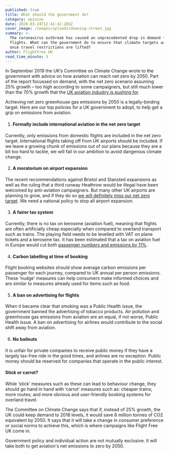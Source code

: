 ```yaml
---
published: true
title: What should the government do?
category: opinion
date: 2020-03-24T12:41:42.265Z
cover_image: /images/uploads/downing-street.jpg
summary: >-
  The coronavirus outbreak has caused an unprecedented drop in demand for
  flights. What can the government do to ensure that climate targets are met
  once travel restrictions are lifted?
author: FlightFree UK
read_time_minute: 3
---
```

In September 2019 the UK’s Committee on Climate Change wrote to the government with advice on how aviation can reach net zero by 2050. Part of the report focussed on demand, with the net zero scenario assuming 25% growth – too high according to some campaigners, but still much lower than the 70% growth that the [UK aviation industry is pushing for](https://www.sustainableaviation.co.uk/news/uk-aviation-commits-to-net-zero-carbon-emissions-by-2050/).

Achieving net zero greenhouse gas emissions by 2050 is a legally-binding target. Here are our top policies for a UK government to adopt, to help get a grip on emissions from aviation.

1. #### Formally include international aviation in the net zero target

Currently, only emissions from domestic flights are included in the net zero target. International flights taking off from UK airports should be included. If we leave a growing chunk of emissions out of our plans because they are a bit too hard to tackle, we will fail in our ambition to avoid dangerous climate change.

2. #### A moratorium on airport expansion

The recent recommendations against Bristol and Stansted expansions as well as the ruling that a third runway Heathrow would be illegal have been welcomed by anti-aviation campaigners. But many other UK airports are planning to grow, and if they do so [we will definitely miss our net zero target](https://www.carbonbrief.org/guest-post-planned-growth-of-uk-airports-not-consistent-with-net-zero-climate-goal). We need a national policy to stop all airport expansion.

3. #### A fairer tax system

Currently, there is no tax on kerosene (aviation fuel), meaning that flights are often artificially cheap especially when compared to overland transport such as trains. The playing field needs to be levelled with VAT on plane tickets and a kerosene tax. It has been estimated that a tax on aviation fuel in Europe would cut both [passenger numbers and emissions by 11%](https://www.ft.com/content/1ce24798-733b-11e9-bbfb-5c68069fbd15).

4. #### Carbon labelling at time of booking

Flight booking websites should show average carbon emissions per passenger for each journey, compared to UK annual per person emissions. These ‘nudge’ measures can help consumers make informed choices and are similar to measures already used for items such as food.

5. #### A ban on advertising for flights

When it became clear that smoking was a Public Health issue, the government banned the advertising of tobacco products. Air pollution and greenhouse gas emissions from aviation are an equal, if not worse, Public Health issue. A ban on advertising for airlines would contribute to the social shift away from aviation.

6. #### No bailouts

It is unfair for private companies to receive public money if they have a largely tax-free ride in the good times, and airlines are no exception. Public money should be reserved for companies that operate in the public interest.

#### Stick or carrot?

While ‘stick’ measures such as these can lead to behaviour change, they should go hand in hand with ‘carrot’ measures such as: cheaper trains; more routes; and more obvious and user-friendly booking systems for overland travel.

The Committee on Climate Change says that if, instead of 25% growth, the UK could keep demand to 2018 levels, it would save 8 million tonnes of CO2 equivalent by 2050. It says that it will take a change in consumer preference or social norms to achieve this, which is where campaigns like Flight Free UK come in. 

Government policy and individual action are not mutually exclusive. It will take both to get aviation's net emissions to zero by 2050.